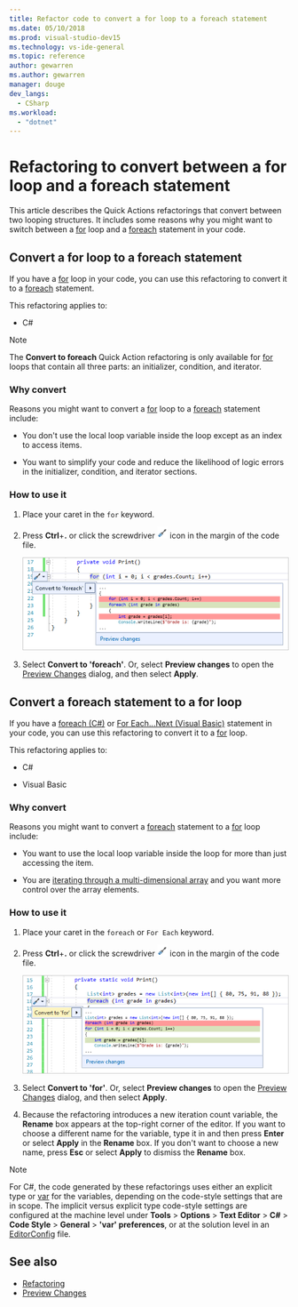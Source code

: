 ```yaml
---
title: Refactor code to convert a for loop to a foreach statement
ms.date: 05/10/2018
ms.prod: visual-studio-dev15
ms.technology: vs-ide-general
ms.topic: reference
author: gewarren
ms.author: gewarren
manager: douge
dev_langs:
  - CSharp
ms.workload:
  - "dotnet"
---
```

# Refactoring to convert between a for loop and a foreach statement

This article describes the Quick Actions refactorings that convert between two looping structures. It includes some reasons why you might want to switch between a [for](/dotnet/csharp/language-reference/keywords/for) loop and a [foreach](/dotnet/csharp/language-reference/keywords/foreach-in) statement in your code.

## Convert a for loop to a foreach statement

If you have a [for](/dotnet/csharp/language-reference/keywords/for) loop in your code, you can use this refactoring to convert it to a [foreach](/dotnet/csharp/language-reference/keywords/foreach-in) statement.

This refactoring applies to:

- C#

> [!NOTE]
> The **Convert to foreach** Quick Action refactoring is only available for [for](/dotnet/csharp/language-reference/keywords/for) loops that contain all three parts: an initializer, condition, and iterator.

### Why convert

Reasons you might want to convert a [for](/dotnet/csharp/language-reference/keywords/for) loop to a [foreach](/dotnet/csharp/language-reference/keywords/foreach-in) statement include:

- You don't use the local loop variable inside the loop except as an index to access items.

- You want to simplify your code and reduce the likelihood of logic errors in the initializer, condition, and iterator sections.

### How to use it

1. Place your caret in the `for` keyword.

1. Press **Ctrl**+**.** or click the screwdriver ![Screwdriver icon](../media/screwdriver-icon.png) icon in the margin of the code file.

   ![Convert to foreach menu](media/convert-to-foreach.png)

1. Select **Convert to 'foreach'**. Or, select **Preview changes** to open the [Preview Changes](../../ide/preview-changes.md) dialog, and then select **Apply**.

## Convert a foreach statement to a for loop

If you have a [foreach (C#)](/dotnet/csharp/language-reference/keywords/foreach-in) or [For Each...Next (Visual Basic)](/dotnet/visual-basic/language-reference/statements/for-each-next-statement) statement in your code, you can use this refactoring to convert it to a [for](/dotnet/csharp/language-reference/keywords/for) loop.

This refactoring applies to:

- C#

- Visual Basic

### Why convert

Reasons you might want to convert a [foreach](/dotnet/csharp/language-reference/keywords/foreach-in) statement to a [for](/dotnet/csharp/language-reference/keywords/for) loop include:

- You want to use the local loop variable inside the loop for more than just accessing the item.

- You are [iterating through a multi-dimensional array](/dotnet/csharp/programming-guide/arrays/using-foreach-with-arrays) and you want more control over the array elements.

### How to use it

1. Place your caret in the `foreach` or `For Each` keyword.

1. Press **Ctrl**+**.** or click the screwdriver ![Screwdriver icon](../media/screwdriver-icon.png) icon in the margin of the code file.

   ![Convert to for menu](media/convert-to-for.png)

1. Select **Convert to 'for'**. Or, select **Preview changes** to open the [Preview Changes](../../ide/preview-changes.md) dialog, and then select **Apply**.

1. Because the refactoring introduces a new iteration count variable, the **Rename** box appears at the top-right corner of the editor. If you want to choose a different name for the variable, type it in and then press **Enter** or select **Apply** in the **Rename** box. If you don't want to choose a new name, press **Esc** or select **Apply** to dismiss the **Rename** box.

> [!NOTE]
> For C#, the code generated by these refactorings uses either an explicit type or [var](/dotnet/csharp/language-reference/keywords/var) for the variables, depending on the code-style settings that are in scope. The implicit versus explicit type code-style settings are configured at the machine level under **Tools** > **Options** > **Text Editor** > **C#** > **Code Style** > **General** > **\'var' preferences**, or at the solution level in an [EditorConfig](../../ide/editorconfig-code-style-settings-reference.md#implicit-and-explicit-types) file.

## See also

- [Refactoring](../refactoring-in-visual-studio.md)
- [Preview Changes](../../ide/preview-changes.md)